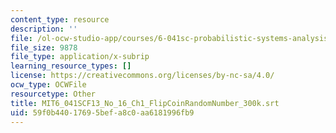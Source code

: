 ```yaml
---
content_type: resource
description: ''
file: /ol-ocw-studio-app/courses/6-041sc-probabilistic-systems-analysis-and-applied-probability-fall-2013/59f0b44017695befa8c0aa6181996fb9_MIT6_041SCF13_No_16_Ch1_FlipCoinRandomNumber_300k.vtt
file_size: 9878
file_type: application/x-subrip
learning_resource_types: []
license: https://creativecommons.org/licenses/by-nc-sa/4.0/
ocw_type: OCWFile
resourcetype: Other
title: MIT6_041SCF13_No_16_Ch1_FlipCoinRandomNumber_300k.srt
uid: 59f0b440-1769-5bef-a8c0-aa6181996fb9
---
```

